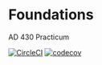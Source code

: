 # Foundations
AD 430 Practicum

[![CircleCI](https://circleci.com/gh/zxkevinxz/Foundations.svg?style=svg)](https://circleci.com/gh/zxkevinxz/Foundations)
[![codecov](https://codecov.io/gh/zxkevinxz/Foundations/branch/master/graph/badge.svg?token=W0X7yAeNj4)](https://codecov.io/gh/zxkevinxz/Foundations)